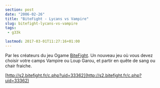 ```yaml
---
section: post
date: "2006-02-26"
title: "BiteFight - Lycans vs Vampire"
slug: bitefight-lycans-vs-vampire
tags:
 - g33k

lastmod: 2017-03-01T11:27:16+01:00
---
```


Par les créateurs du jeu Ogame [BiteFight](http://s2.bitefight.fr/). 
Un nouveau jeu où vous devez choisir votre camps Vampire ou Loup Garou, et partir en quête de sang ou chair fraiche.

[http://s2.bitefight.fr/c.php?uid=33362](http://s2.bitefight.fr/c.php?uid=33362)
